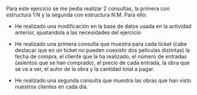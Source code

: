 Para este ejercicio se me pedía realizar 2 consultas, la primera con estructura 1:N y la segunda con estructura N:M. Para ello:

* He realizado una modificación en la base de datos usada en la actividad anterior, ajustandola a las necesidades del ejercicio

* He realizado una primera consulta que muestra para cada ticket (cabe destacar que en un ticket no pueden coexistir dos peliculas distintas) la fecha de compra, el cliente que la ha realizado, el número de entradas (asientos que se han comprado), el precio de cada entrada, la obra que se va a ver, el autor de la obra y la cantidad total a pagar.

* He realizado una segunda consulta que muestra las obras que han visto nuestros clientes en cada día.